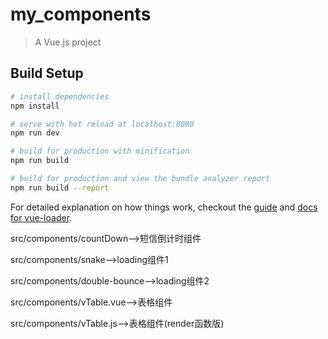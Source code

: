 # my_components

> A Vue.js project

## Build Setup

``` bash
# install dependencies
npm install

# serve with hot reload at localhost:8080
npm run dev

# build for production with minification
npm run build

# build for production and view the bundle analyzer report
npm run build --report
```

For detailed explanation on how things work, checkout the [guide](http://vuejs-templates.github.io/webpack/) and [docs for vue-loader](http://vuejs.github.io/vue-loader).



src/components/countDown-->短信倒计时组件


src/components/snake-->loading组件1


src/components/double-bounce-->loading组件2


src/components/vTable.vue-->表格组件


src/components/vTable.js-->表格组件(render函数版)



